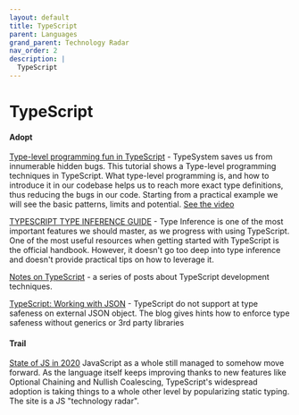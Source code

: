 ```yaml
---
layout: default
title: TypeScript
parent: Languages
grand_parent: Technology Radar
nav_order: 2
description: |
  TypeScript
---
```


# TypeScript

#### Adopt

[Type-level programming fun in TypeScript](https://slides.com/mattiamanzati/typelevel-fun) - TypeSystem saves us from innumerable hidden bugs. This tutorial shows a Type-level programming techniques in TypeScript. What type-level programming is, and how to introduce it in our codebase helps us to reach more exact type definitions, thus reducing the bugs in our code. Starting from a practical example we will see the basic patterns, limits and potential. [See the video](https://www.youtube.com/watch?v=DxO2aJ_ibek)

[TYPESCRIPT TYPE INFERENCE GUIDE](http://ducin.it/typescript-type-inference-guide) - Type Inference is one of the most important features we should master, as we progress with using TypeScript. One of the most useful resources when getting started with TypeScript is the official handbook. However, it doesn't go too deep into type inference and doesn't provide practical tips on how to leverage it. 

[Notes on TypeScript](https://dev.to/busypeoples/notes-on-typescript-pick-exclude-and-higher-order-components-40cp) - a series of posts about TypeScript development techniques. 

[TypeScript: Working with JSON](http://choly.ca/post/typescript-json/) - TypeScript do not support at type safeness on external JSON object. The blog gives hints how to enforce type safeness without generics or 3rd party libraries

#### Trail

[State of JS in 2020](https://2020.stateofjs.com/en-US/) JavaScript as a whole still managed to somehow move forward. As the language itself keeps improving thanks to new features like Optional Chaining and Nullish Coalescing, TypeScript's widespread adoption is taking things to a whole other level by popularizing static typing. The site is a JS "technology radar".
